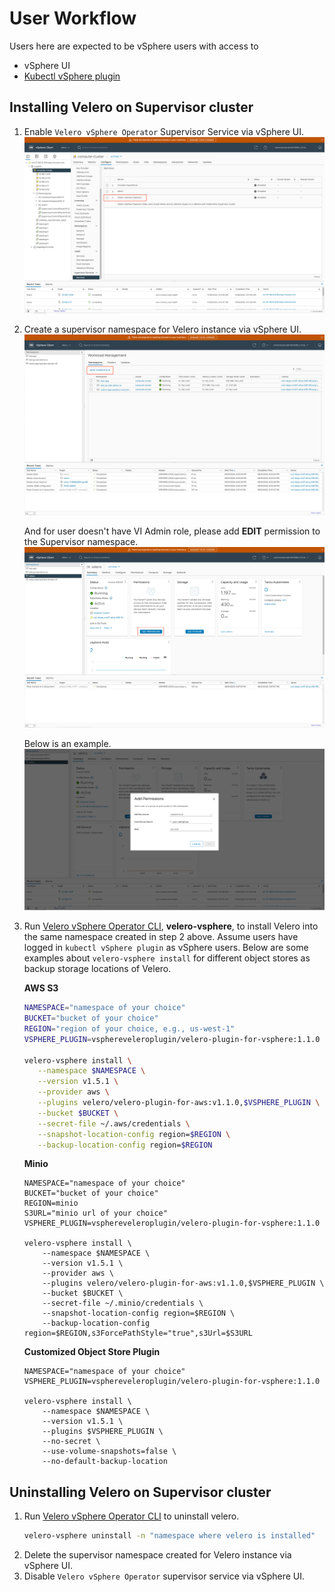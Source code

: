 # User Workflow
Users here are expected to be vSphere users with access to

* vSphere UI
* [Kubectl vSphere plugin](https://docs.vmware.com/en/VMware-vSphere/7.0/vmware-vsphere-with-tanzu/GUID-0F6E45C4-3CB1-4562-9370-686668519FCA.html)

## Installing Velero on Supervisor cluster
1. Enable `Velero vSphere Operator` Supervisor Service via vSphere UI.
    ![How to enable `Velero vSphere Operator` supervisor service](how-to-enable-supervisor-service.png)

2. Create a supervisor namespace for Velero instance via vSphere UI. 
    ![How to create a supervisor namespace](how-to-create-supervisor-namespace.png)
    
    And for user doesn't have VI Admin role, please add **EDIT** permission to the Supervisor namespace.
    ![Where to add edit permission in supervisor namespace](how-to-add-permission.png)
    
    Below is an example. 
    ![What to do when adding edit permission](grant-edit-permission.png)

3. Run [Velero vSphere Operator CLI](velero-vsphere-operator-cli.md), **velero-vsphere**, to install Velero into the same namespace created in step 2 above.
Assume users have logged in `kubectl vSphere plugin` as vSphere users.
Below are some examples about `velero-vsphere install` for different object stores as backup storage locations of Velero.

    **AWS S3**
    
    ```bash
    NAMESPACE="namespace of your choice"
    BUCKET="bucket of your choice"
    REGION="region of your choice, e.g., us-west-1"
    VSPHERE_PLUGIN=vsphereveleroplugin/velero-plugin-for-vsphere:1.1.0
 
    velero-vsphere install \
       --namespace $NAMESPACE \
       --version v1.5.1 \
       --provider aws \
       --plugins velero/velero-plugin-for-aws:v1.1.0,$VSPHERE_PLUGIN \
       --bucket $BUCKET \
       --secret-file ~/.aws/credentials \
       --snapshot-location-config region=$REGION \
       --backup-location-config region=$REGION
    ```

    **Minio**

    ```
    NAMESPACE="namespace of your choice"
    BUCKET="bucket of your choice"
    REGION=minio
    S3URL="minio url of your choice"
    VSPHERE_PLUGIN=vsphereveleroplugin/velero-plugin-for-vsphere:1.1.0
    
    velero-vsphere install \
        --namespace $NAMESPACE \
        --version v1.5.1 \
        --provider aws \
        --plugins velero/velero-plugin-for-aws:v1.1.0,$VSPHERE_PLUGIN \
        --bucket $BUCKET \
        --secret-file ~/.minio/credentials \
        --snapshot-location-config region=$REGION \
        --backup-location-config region=$REGION,s3ForcePathStyle="true",s3Url=$S3URL
    ```
    
    **Customized Object Store Plugin**

    ```
    NAMESPACE="namespace of your choice"
    VSPHERE_PLUGIN=vsphereveleroplugin/velero-plugin-for-vsphere:1.1.0
    
    velero-vsphere install \
        --namespace $NAMESPACE \
        --version v1.5.1 \
        --plugins $VSPHERE_PLUGIN \
        --no-secret \
        --use-volume-snapshots=false \
        --no-default-backup-location
    ```

## Uninstalling Velero on Supervisor cluster
1. Run [Velero vSphere Operator CLI](velero-vsphere-operator-cli.md) to uninstall velero.
    ```bash
    velero-vsphere uninstall -n "namespace where velero is installed"
    ```
2. Delete the supervisor namespace created for Velero instance via vSphere UI.
3. Disable `Velero vSphere Operator` supervisor service via vSphere UI.
